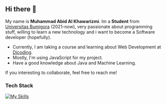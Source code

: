 ## Hi there 👋

My name is **Muhammad Abid Al Khawarizmi**. Im a **Student** from [Universitas Bumigora](https://universitasbumigora.ac.id) (2021-now), very passionate about programming stuff, willing to learn a new technology and i want to become a Software developer (hopefully).

- Currently, I am taking a course and learning about Web Development at [Dicoding](https://www.dicoding.com). 
- Mostly, I'm using JavaScript for my project.
- Have a good knowledge about Java and Machine Learning.

If you interesting to collaborate, feel free to reach me!

### Tech Stack
[![My Skills](https://skillicons.dev/icons?i=js,react,bootstrap,sass,express,java,postgres,supabase&perline=4)](https://skillicons.dev)

    
  


